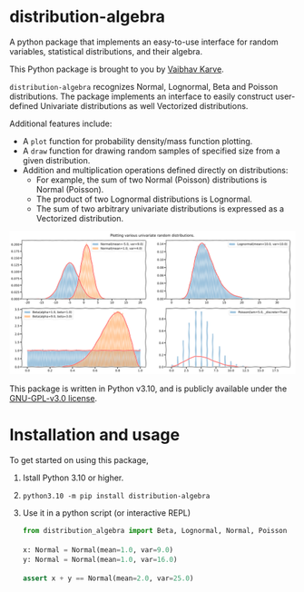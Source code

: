 # distribution-algebra
A python package that implements an easy-to-use interface for random
variables, statistical distributions, and their algebra.

This Python package is brought to you by [Vaibhav Karve](https://vaibhavkarve.github.io).

`distribution-algebra` recognizes Normal, Lognormal, Beta and Poisson
distributions. The package implements an interface to easily construct
user-defined Univariate distributions as well Vectorized distributions.

Additional features include:
- A `plot` function for probability density/mass function plotting.
- A `draw` function for drawing random samples of specified size from a given distribution.
- Addition and multiplication operations defined directly on distributions:
  - For example, the sum of two Normal (Poisson) distributions is Normal (Poisson).
  - The product of two Lognormal distributions is Lognormal.
  - The sum of two arbitrary univariate distributions is expressed as a Vectorized distribution.


![Example plot](https://github.com/vaibhavkarve/distribution-algebra/raw/main/docs/example_plot_univariate.png)


This package is written in Python v3.10, and is publicly available
under the [GNU-GPL-v3.0
license](https://github.com/vaibhavkarve/normal-form/blob/main/LICENSE).


# Installation and usage

To get started on using this package,

1.  Istall Python 3.10 or higher.
2.  `python3.10 -m pip install distribution-algebra`
3.  Use it in a python script (or interactive REPL)

    ```python
    from distribution_algebra import Beta, Lognormal, Normal, Poisson

    x: Normal = Normal(mean=1.0, var=9.0)
	y: Normal = Normal(mean=1.0, var=16.0)

	assert x + y == Normal(mean=2.0, var=25.0)
    ```
